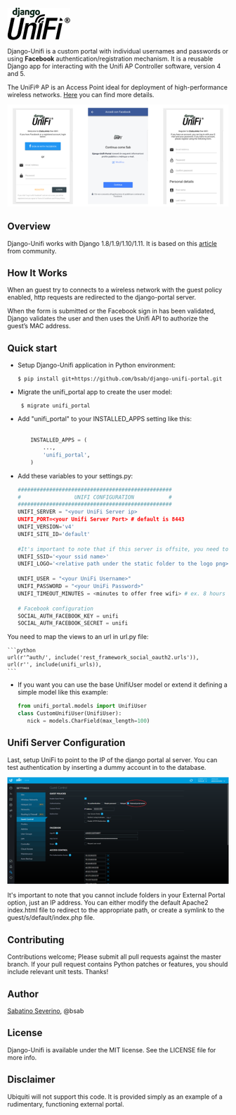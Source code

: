 ![Preview](logo-django-unifi.png)

Django-Unifi is a custom portal with individual usernames and passwords or using **Facebook** authentication/registration mechanism.
It is a reusable Django app for interacting with the Unifi AP Controller software, version 4 and 5.

The UniFi® AP is an Access Point ideal for deployment of high-performance wireless networks. [Here](https://www.ubnt.com/unifi/unifi-ap/) you can find more details.

![Preview](screen/login_reg.png)

Overview
--------

Django-Unifi works with Django 1.8/1.9/1.10/1.11.
It is based on this [article](https://help.ubnt.com/hc/en-us/articles/204950374-UniFi-Custom-Portal-With-Individual-Usernames-and-Passwords-) from community.

How It Works
--------

When an guest try to connects to a wireless network with the guest policy enabled, http requests are redirected to the django-portal server.
 
When the form is submitted or the Facebook sign in has been validated, Django validates the user and then uses the Unifi API to authorize the guest’s MAC address.

Quick start
-----------

-  Setup Django-Unifi application in Python environment:


       $ pip install git+https://github.com/bsab/django-unifi-portal.git


-  Migrate the unifi_portal app to create the user model:


        $ migrate unifi_portal

-  Add "unifi_portal" to your INSTALLED\_APPS setting like this:

   ```python

       INSTALLED_APPS = (
           ...,
           'unifi_portal',
       )
   ```
- Add these variables to your settings.py:

    ```python
    #################################################
    #                 UNIFI CONFIGURATION           #
    #################################################
    UNIFI_SERVER = "<your UniFi Server ip>
    UNIFI_PORT=<your Unifi Server Port> # default is 8443
    UNIFI_VERSION='v4'
    UNIFI_SITE_ID='default'
    
    #It's important to note that if this server is offsite, you need to have port 8443 forwarded through to it
    UNIFI_SSID='<your ssid name>'
    UNIFI_LOGO='<relative path under the static folder to the logo png>'
    
    UNIFI_USER = "<your UniFi Username>"
    UNIFI_PASSWORD = "<your UniFi Password>"
    UNIFI_TIMEOUT_MINUTES = <minutes to offer free wifi> # ex. 8 hours is 480
    
    # Facebook configuration
    SOCIAL_AUTH_FACEBOOK_KEY = unifi
    SOCIAL_AUTH_FACEBOOK_SECRET = unifi
    ```

You need to map the views to an url in url.py file:

    ```python
    url(r'^auth/', include('rest_framework_social_oauth2.urls')),
    url(r'', include(unifi_urls)),
    ```


-  If you want you can use the base UnifiUser model or extend it defining a simple model like this example:

    ```python
    from unifi_portal.models import UnifiUser
    class CustomUnifiUser(UnifiUser):
       nick = models.CharField(max_length=100)

Unifi Server Configuration
--------

Last, setup UniFi to point to the IP of the django portal al server. You can test authentication by inserting a dummy account in to the database.

![Config](screen/unifi-dash.png)

It's important to note that you cannot include folders in your External Portal option, just an IP address.  You can either modify the default Apache2 index.html file to redirect to the appropriate path, or create a symlink to the guest/s/default/index.php file.

## Contributing

Contributions welcome; Please submit all pull requests against the master branch. If your pull request contains Python patches or features, you should include relevant unit tests.
Thanks!

## Author

[Sabatino Severino](https://about.me/the_sab), @bsab

## License

Django-Unifi is available under the MIT license. See the LICENSE file for more info.

## Disclaimer
Ubiquiti will not support this code.  It is provided simply as an example of a rudimentary, functioning external portal.


